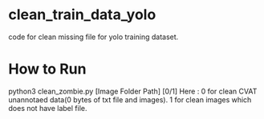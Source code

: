# clean_train_data_yolo
  code for clean missing file for yolo training dataset.

# How to Run
  python3  clean_zombie.py [Image Folder Path] [0/1]
  Here : 0 for clean CVAT unannotaed data(0 bytes of txt file and images).
         1 for clean images which does not have label file.
